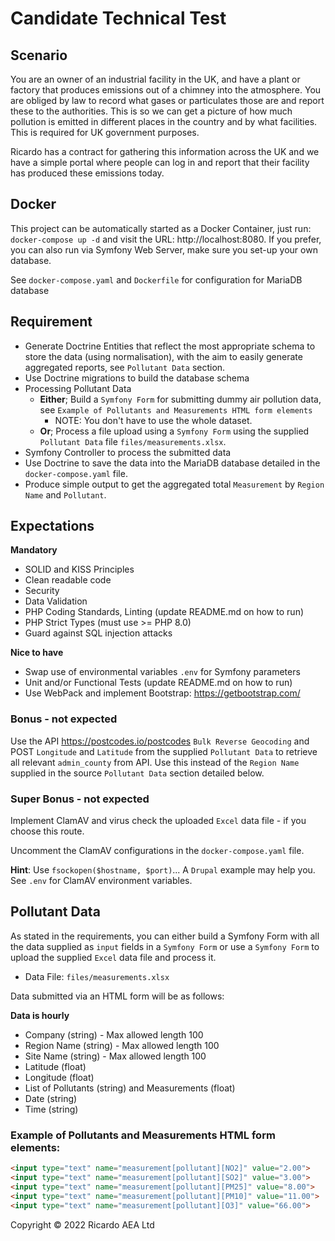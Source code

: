 # Candidate Technical Test

## Scenario
You are an owner of an industrial facility in the UK, and have a plant or factory that produces emissions out of a
chimney into the atmosphere.
You are obliged by law to record what gases or particulates those are and report these to the authorities.  This is so
we can get a picture of how much pollution is emitted in different places in the country and by what facilities.
This is required for UK government purposes.

Ricardo has a contract for gathering this information across the UK and we have a simple portal where people can log in
and report that their facility has produced these emissions today.

## Docker
This project can be automatically started as a Docker Container, just run: `docker-compose up -d` and visit the URL:
http://localhost:8080.  If you prefer, you can also run via Symfony Web Server, make sure you set-up your own database.

See `docker-compose.yaml` and `Dockerfile` for configuration for MariaDB database

## Requirement
- Generate Doctrine Entities that reflect the most appropriate schema to store the data (using normalisation), with the
aim to easily generate aggregated reports, see `Pollutant Data` section.
- Use Doctrine migrations to build the database schema
- Processing Pollutant Data
  - **Either**; Build a `Symfony Form` for submitting dummy air pollution data,
    see `Example of Pollutants and Measurements HTML form elements`
    - NOTE: You don't have to use the whole dataset.
  - **Or**; Process a file upload using a `Symfony Form` using the supplied `Pollutant Data` file `files/measurements.xlsx`.
- Symfony Controller to process the submitted data
- Use Doctrine to save the data into the MariaDB database detailed in the `docker-compose.yaml` file.
- Produce simple output to get the aggregated total `Measurement` by `Region Name` and `Pollutant`.

## Expectations
**Mandatory**
- SOLID and KISS Principles
- Clean readable code
- Security
- Data Validation
- PHP Coding Standards, Linting (update README.md on how to run)
- PHP Strict Types (must use >= PHP 8.0)
- Guard against SQL injection attacks

**Nice to have**
- Swap use of environmental variables `.env` for Symfony parameters
- Unit and/or Functional Tests (update README.md on how to run)
- Use WebPack and implement Bootstrap: https://getbootstrap.com/

### Bonus - not expected
Use the API https://postcodes.io/postcodes `Bulk Reverse Geocoding` and POST `Longitude` and `Latitude` from the
supplied `Pollutant Data` to retrieve all relevant `admin_county` from API.  Use this instead of the `Region Name`
supplied in the source `Pollutant Data` section detailed below.

### Super Bonus - not expected
Implement ClamAV and virus check the uploaded `Excel` data file - if you choose this route.

Uncomment the ClamAV configurations in the `docker-compose.yaml` file.

**Hint**: Use `fsockopen($hostname, $port)`... A `Drupal` example may help you.  See `.env` for ClamAV environment
variables.

## Pollutant Data
As stated in the requirements, you can either build a Symfony Form with all the data supplied as `input` fields in a
`Symfony Form` or use a `Symfony Form` to upload the supplied `Excel` data file and process it.

- Data File: `files/measurements.xlsx`

Data submitted via an HTML form will be as follows:

**Data is hourly**
- Company (string) - Max allowed length 100
- Region Name (string) - Max allowed length 100
- Site Name (string) - Max allowed length 100
- Latitude (float)
- Longitude (float)
- List of Pollutants (string) and Measurements (float)
- Date (string)
- Time (string)

### Example of Pollutants and Measurements HTML form elements:
```html
<input type="text" name="measurement[pollutant][NO2]" value="2.00">
<input type="text" name="measurement[pollutant][SO2]" value="3.00">
<input type="text" name="measurement[pollutant][PM25]" value="8.00">
<input type="text" name="measurement[pollutant][PM10]" value="11.00">
<input type="text" name="measurement[pollutant][O3]" value="66.00">
```

Copyright © 2022 Ricardo AEA Ltd
